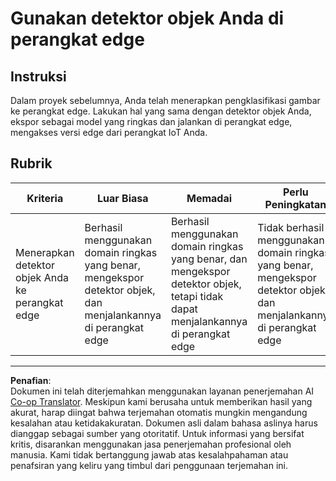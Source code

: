 <!--
CO_OP_TRANSLATOR_METADATA:
{
  "original_hash": "3cf7783991ec0ee4f6041223924894c7",
  "translation_date": "2025-08-27T20:43:08+00:00",
  "source_file": "5-retail/lessons/2-check-stock-device/assignment.md",
  "language_code": "id"
}
-->
# Gunakan detektor objek Anda di perangkat edge

## Instruksi

Dalam proyek sebelumnya, Anda telah menerapkan pengklasifikasi gambar ke perangkat edge. Lakukan hal yang sama dengan detektor objek Anda, ekspor sebagai model yang ringkas dan jalankan di perangkat edge, mengakses versi edge dari perangkat IoT Anda.

## Rubrik

| Kriteria | Luar Biasa | Memadai | Perlu Peningkatan |
| -------- | ---------- | -------- | ----------------- |
| Menerapkan detektor objek Anda ke perangkat edge | Berhasil menggunakan domain ringkas yang benar, mengekspor detektor objek, dan menjalankannya di perangkat edge | Berhasil menggunakan domain ringkas yang benar, dan mengekspor detektor objek, tetapi tidak dapat menjalankannya di perangkat edge | Tidak berhasil menggunakan domain ringkas yang benar, mengekspor detektor objek, dan menjalankannya di perangkat edge |

---

**Penafian**:  
Dokumen ini telah diterjemahkan menggunakan layanan penerjemahan AI [Co-op Translator](https://github.com/Azure/co-op-translator). Meskipun kami berusaha untuk memberikan hasil yang akurat, harap diingat bahwa terjemahan otomatis mungkin mengandung kesalahan atau ketidakakuratan. Dokumen asli dalam bahasa aslinya harus dianggap sebagai sumber yang otoritatif. Untuk informasi yang bersifat kritis, disarankan menggunakan jasa penerjemahan profesional oleh manusia. Kami tidak bertanggung jawab atas kesalahpahaman atau penafsiran yang keliru yang timbul dari penggunaan terjemahan ini.